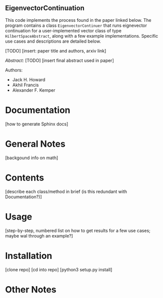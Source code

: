 ## EigenvectorContinuation

This code implements the process found in the paper linked below. The program contains a class `EigenvectorContinuer` that runs eignevector continuation for a user-implemented vector class of type `HilbertSpaceAbstract`, along with a few example implementations. Specific use cases and descriptions are detailed below.


[TODO] [insert: paper title and authors, arxiv link]

*Abstract:* [TODO] [insert final abstract used in paper]

Authors:

- Jack H. Howard
- Akhil Francis
- Alexander F. Kemper

# Documentation
[how to generate Sphinx docs]
# General Notes
[backgound info on math]
# Contents
[describe each class/method in brief (is this redundant with Documentation?)]
# Usage
[step-by-step, numbered list on how to get results for a few use cases; maybe wal through an example?]
# Installation
[clone repo]
[cd into repo]
[python3 setup.py install]

# Other Notes
